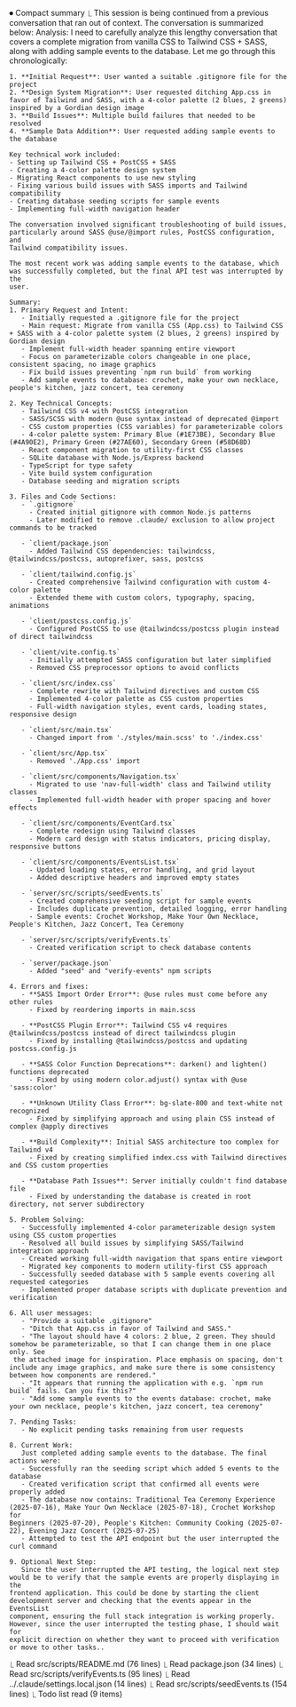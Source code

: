 ⏺ Compact summary
  ⎿ This session is being continued from a previous conversation that ran out of context. The conversation is summarized below:
    Analysis:
    I need to carefully analyze this lengthy conversation that covers a complete migration from vanilla CSS to Tailwind CSS + SASS, along with
    adding sample events to the database. Let me go through this chronologically:

    1. **Initial Request**: User wanted a suitable .gitignore file for the project
    2. **Design System Migration**: User requested ditching App.css in favor of Tailwind and SASS, with a 4-color palette (2 blues, 2 greens)
    inspired by a Gordian design image
    3. **Build Issues**: Multiple build failures that needed to be resolved
    4. **Sample Data Addition**: User requested adding sample events to the database

    Key technical work included:
    - Setting up Tailwind CSS + PostCSS + SASS
    - Creating a 4-color palette design system
    - Migrating React components to use new styling
    - Fixing various build issues with SASS imports and Tailwind compatibility
    - Creating database seeding scripts for sample events
    - Implementing full-width navigation header

    The conversation involved significant troubleshooting of build issues, particularly around SASS @use/@import rules, PostCSS configuration, and
    Tailwind compatibility issues.

    The most recent work was adding sample events to the database, which was successfully completed, but the final API test was interrupted by the
    user.

    Summary:
    1. Primary Request and Intent:
       - Initially requested a .gitignore file for the project
       - Main request: Migrate from vanilla CSS (App.css) to Tailwind CSS + SASS with a 4-color palette system (2 blues, 2 greens) inspired by
    Gordian design
       - Implement full-width header spanning entire viewport
       - Focus on parameterizable colors changeable in one place, consistent spacing, no image graphics
       - Fix build issues preventing `npm run build` from working
       - Add sample events to database: crochet, make your own necklace, people's kitchen, jazz concert, tea ceremony

    2. Key Technical Concepts:
       - Tailwind CSS v4 with PostCSS integration
       - SASS/SCSS with modern @use syntax instead of deprecated @import
       - CSS custom properties (CSS variables) for parameterizable colors
       - 4-color palette system: Primary Blue (#1E73BE), Secondary Blue (#4A90E2), Primary Green (#27AE60), Secondary Green (#58D68D)
       - React component migration to utility-first CSS classes
       - SQLite database with Node.js/Express backend
       - TypeScript for type safety
       - Vite build system configuration
       - Database seeding and migration scripts

    3. Files and Code Sections:
       - `.gitignore`
         - Created initial gitignore with common Node.js patterns
         - Later modified to remove .claude/ exclusion to allow project commands to be tracked

       - `client/package.json`
         - Added Tailwind CSS dependencies: tailwindcss, @tailwindcss/postcss, autoprefixer, sass, postcss

       - `client/tailwind.config.js`
         - Created comprehensive Tailwind configuration with custom 4-color palette
         - Extended theme with custom colors, typography, spacing, animations

       - `client/postcss.config.js`
         - Configured PostCSS to use @tailwindcss/postcss plugin instead of direct tailwindcss

       - `client/vite.config.ts`
         - Initially attempted SASS configuration but later simplified
         - Removed CSS preprocessor options to avoid conflicts

       - `client/src/index.css`
         - Complete rewrite with Tailwind directives and custom CSS
         - Implemented 4-color palette as CSS custom properties
         - Full-width navigation styles, event cards, loading states, responsive design

       - `client/src/main.tsx`
         - Changed import from './styles/main.scss' to './index.css'

       - `client/src/App.tsx`
         - Removed './App.css' import

       - `client/src/components/Navigation.tsx`
         - Migrated to use 'nav-full-width' class and Tailwind utility classes
         - Implemented full-width header with proper spacing and hover effects

       - `client/src/components/EventCard.tsx`
         - Complete redesign using Tailwind classes
         - Modern card design with status indicators, pricing display, responsive buttons

       - `client/src/components/EventsList.tsx`
         - Updated loading states, error handling, and grid layout
         - Added descriptive headers and improved empty states

       - `server/src/scripts/seedEvents.ts`
         - Created comprehensive seeding script for sample events
         - Includes duplicate prevention, detailed logging, error handling
         - Sample events: Crochet Workshop, Make Your Own Necklace, People's Kitchen, Jazz Concert, Tea Ceremony

       - `server/src/scripts/verifyEvents.ts`
         - Created verification script to check database contents

       - `server/package.json`
         - Added "seed" and "verify-events" npm scripts

    4. Errors and fixes:
       - **SASS Import Order Error**: @use rules must come before any other rules
         - Fixed by reordering imports in main.scss

       - **PostCSS Plugin Error**: Tailwind CSS v4 requires @tailwindcss/postcss instead of direct tailwindcss plugin
         - Fixed by installing @tailwindcss/postcss and updating postcss.config.js

       - **SASS Color Function Deprecations**: darken() and lighten() functions deprecated
         - Fixed by using modern color.adjust() syntax with @use 'sass:color'

       - **Unknown Utility Class Error**: bg-slate-800 and text-white not recognized
         - Fixed by simplifying approach and using plain CSS instead of complex @apply directives

       - **Build Complexity**: Initial SASS architecture too complex for Tailwind v4
         - Fixed by creating simplified index.css with Tailwind directives and CSS custom properties

       - **Database Path Issues**: Server initially couldn't find database file
         - Fixed by understanding the database is created in root directory, not server subdirectory

    5. Problem Solving:
       - Successfully implemented 4-color parameterizable design system using CSS custom properties
       - Resolved all build issues by simplifying SASS/Tailwind integration approach
       - Created working full-width navigation that spans entire viewport
       - Migrated key components to modern utility-first CSS approach
       - Successfully seeded database with 5 sample events covering all requested categories
       - Implemented proper database scripts with duplicate prevention and verification

    6. All user messages:
       - "Provide a suitable .gitignore"
       - "Ditch that App.css in favor of Tailwind and SASS."
       - "The layout should have 4 colors: 2 blue, 2 green. They should somehow be parameterizable, so that I can change them in one place only. See
     the attached image for inspiration. Place emphasis on spacing, don't include any image graphics, and make sure there is some consistency
    between how components are rendered."
       - "It appears that running the application with e.g. `npm run build` fails. Can you fix this?"
       - "Add some sample events to the events database: crochet, make your own necklace, people's kitchen, jazz concert, tea ceremony"

    7. Pending Tasks:
       - No explicit pending tasks remaining from user requests

    8. Current Work:
       Just completed adding sample events to the database. The final actions were:
       - Successfully ran the seeding script which added 5 events to the database
       - Created verification script that confirmed all events were properly added
       - The database now contains: Traditional Tea Ceremony Experience (2025-07-16), Make Your Own Necklace (2025-07-18), Crochet Workshop for
    Beginners (2025-07-20), People's Kitchen: Community Cooking (2025-07-22), Evening Jazz Concert (2025-07-25)
       - Attempted to test the API endpoint but the user interrupted the curl command

    9. Optional Next Step:
       Since the user interrupted the API testing, the logical next step would be to verify that the sample events are properly displaying in the
    frontend application. This could be done by starting the client development server and checking that the events appear in the EventsList
    component, ensuring the full stack integration is working properly. However, since the user interrupted the testing phase, I should wait for
    explicit direction on whether they want to proceed with verification or move to other tasks..
  ⎿  Read src/scripts/README.md (76 lines)
  ⎿  Read package.json (34 lines)
  ⎿  Read src/scripts/verifyEvents.ts (95 lines)
  ⎿  Read ../.claude/settings.local.json (14 lines)
  ⎿  Read src/scripts/seedEvents.ts (154 lines)
  ⎿  Todo list read (9 items)